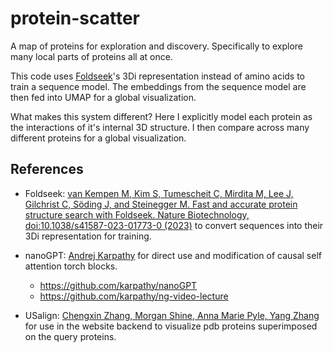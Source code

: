 # protein-scatter

A map of proteins for exploration and discovery. Specifically to explore many local parts of proteins all at once. 

This code uses [Foldseek](https://github.com/steineggerlab/foldseek)'s 3Di representation instead of amino acids to train a sequence model. The embeddings from the sequence model are then fed into UMAP for a global visualization.

What makes this system different? Here I explicitly model each protein as the interactions of it's internal 3D structure. I then compare across many different proteins for a global visualization.

## References

- Foldseek: [van Kempen M, Kim S, Tumescheit C, Mirdita M, Lee J, Gilchrist C, Söding J, and Steinegger M. Fast and accurate protein structure search with Foldseek. Nature Biotechnology, doi:10.1038/s41587-023-01773-0 (2023)](https://www.nature.com/articles/s41587-023-01773-0) to convert sequences into their 3Di representation for training.

- nanoGPT: [Andrej Karpathy](https://github.com/karpathy) for direct use and modification of causal self attention torch blocks.
	- https://github.com/karpathy/nanoGPT
 	- https://github.com/karpathy/ng-video-lecture

- USalign: [Chengxin Zhang, Morgan Shine, Anna Marie Pyle, Yang Zhang](https://github.com/pylelab/USalign) for use in the website backend to visualize pdb proteins superimposed on the query proteins.


